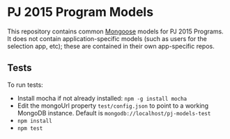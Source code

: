 # PJ 2015 Program Models

This repository contains common [Mongoose](http://mongoosejs.com/) models for PJ 2015 Programs. It does not contain application-specific models (such as users for the selection app, etc); these are contained in their own app-specific repos.

## Tests

To run tests:

* Install mocha if not already installed: `npm -g install mocha`
* Edit the mongoUrl property `test/config.json` to point to a working MongoDB instance. Default is `mongodb://localhost/pj-models-test`
* `npm install`
* `npm test`